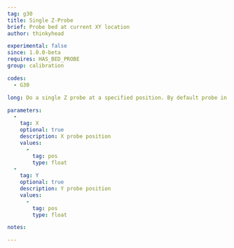 ```yaml
---
tag: g30
title: Single Z-Probe
brief: Probe bed at current XY location
author: thinkyhead

experimental: false
since: 1.0.0-beta
requires: HAS_BED_PROBE
group: calibration

codes:
  - G30

long: Do a single Z probe at a specified position. By default probe in the current position.

parameters:
  -
    tag: X
    optional: true
    description: X probe position
    values:
      -
        tag: pos
        type: float
  -
    tag: Y
    optional: true
    description: Y probe position
    values:
      -
        tag: pos
        type: float

notes:

---
```

